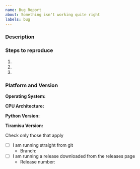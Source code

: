 ```yaml
---
name: Bug Report
about: Something isn't working quite right
labels: bug
---
```

<!-- Thanks for reporting a bug! Please fill out all the fields below, so we can help you out as quickly as possible.
 These comments won't show on your issue, so you don't have to remove them. -->
### Description
<!-- Describe your bug in detail; what it affects, and what it doesnt -->



### Steps to reproduce
<!-- What did you do that made you find this bug? (And, how can we find it ourselves) -->
1.
2.
3.


### Platform and Version
**Operating System:** 
<!-- What OS are you on? [Linux, BSD, Windows, or macOS]
 Run the `uname` command in a terminal or command prompt window if you are unsure-->
 
**CPU Architecture:** 
<!-- What kind of CPU do you have? [x86_64, or aarch64/arm64]
Run the `uname -i` command in a terminal or command prompt window if you are unsure -->

**Python Version:** 
<!-- What version of Python are you using to run tiramisu?
Run the `python --version` or `py --version` command in a terminal or command prompt if you are unsure -->

**Tiramisu Version:**  
<!--- What branch of tiramisu are you using?
Make sure you're running the latest version by running the `git pull` command in your Tiramisu folder,
or have downloaded the latest version from the releases page. 
Check the boxes by putting an x between the brackets like this:
- [x] Checked box -->
Check only those that apply
- [ ] I am running straight from git 
  - Branch: 
  <!-- Check which branch you're using by running the command `git branch --show-current` -->
- [ ] I am running a release downloaded from the releases page
  - Release number:
